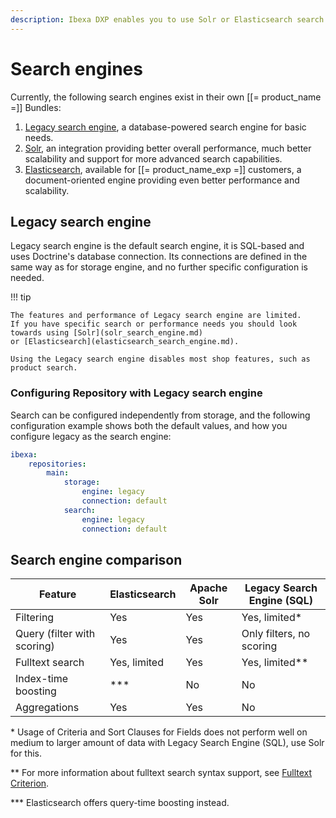 ```yaml
---
description: Ibexa DXP enables you to use Solr or Elasticsearch search engines, in addition to the built-in legacy search engine which has limited functionalities.
---
```


# Search engines

Currently, the following search engines exist in their own [[= product_name =]] Bundles:

1.  [Legacy search engine](#legacy-search-engine), a database-powered search engine for basic needs.
1.  [Solr](solr_search_engine.md), an integration providing better overall performance, much better scalability and support for more advanced search capabilities.
1.  [Elasticsearch](elasticsearch_search_engine.md), available for [[= product_name_exp =]] customers, a document-oriented engine providing even better performance and scalability.

## Legacy search engine

Legacy search engine is the default search engine, it is SQL-based and uses Doctrine's database connection.
Its connections are defined in the same way as for storage engine, and no further specific configuration is needed.

!!! tip

    The features and performance of Legacy search engine are limited.
    If you have specific search or performance needs you should look towards using [Solr](solr_search_engine.md)
    or [Elasticsearch](elasticsearch_search_engine.md).
    
    Using the Legacy search engine disables most shop features, such as product search.

### Configuring Repository with Legacy search engine

Search can be configured independently from storage, and the following configuration example shows both the default values, and how you configure legacy as the search engine:

``` yaml
ibexa:
    repositories:
        main:
            storage:
                engine: legacy
                connection: default
            search:
                engine: legacy
                connection: default
```

## Search engine comparison

| Feature | Elasticsearch | Apache Solr | Legacy Search Engine (SQL) |
| --- | --- | --- | --- |
| Filtering | Yes | Yes | Yes, limited\* |
| Query (filter with scoring) | Yes | Yes | Only filters, no scoring |
| Fulltext search | Yes, limited | Yes | Yes, limited\*\* |
| Index-time boosting | \*\*\* | No | No |
| Aggregations | Yes | Yes | No |


\* Usage of Criteria and Sort Clauses for Fields does not perform well on medium to larger 
amount of data with Legacy Search Engine (SQL), use Solr for this.

\*\* For more information about fulltext search syntax support, see [Fulltext Criterion](fulltext_criterion.md).

\*\*\* Elasticsearch offers query-time boosting instead.
